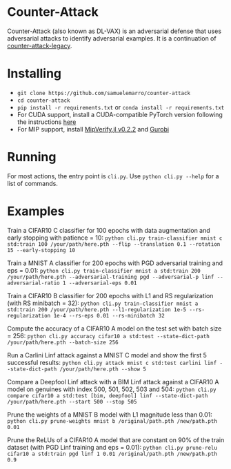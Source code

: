 # Counter-Attack

Counter-Attack (also known as DL-VAX) is an adversarial defense that uses adversarial attacks to identify adversarial examples.
It is a continuation of [counter-attack-legacy](https://github.com/samuelemarro/counter-attack-legacy).

# Installing

* `git clone https://github.com/samuelemarro/counter-attack`
* `cd counter-attack`
* `pip install -r requirements.txt` or `conda install -r requirements.txt`
* For CUDA support, install a CUDA-compatible PyTorch version following the instructions [here](https://pytorch.org/get-started)
* For MIP support, install [MipVerify.jl v0.2.2](https://github.com/vtjeng/MIPVerify.jl) and [Gurobi](https://www.gurobi.com/)

# Running

For most actions, the entry point is `cli.py`. Use `python cli.py --help` for a list of commands.

# Examples

Train a CIFAR10 C classifier for 100 epochs with data augmentation and early stopping with patience = 10:
```python cli.py train-classifier mnist c std:train 100 /your/path/here.pth --flip --translation 0.1 --rotation 15 --early-stopping 10```

Train a MNIST A classifier for 200 epochs with PGD adversarial training and eps = 0.01:
```python cli.py train-classifier mnist a std:train 200 /your/path/here.pth --adversarial-training pgd --adversarial-p linf --adversarial-ratio 1 --adversarial-eps 0.01```

Train a CIFAR10 B classifier for 200 epochs with L1 and RS regularization (with RS minibatch = 32):
```python cli.py train-classifier mnist a std:train 200 /your/path/here.pth --l1-regularization 1e-5 --rs-regularization 1e-4 --rs-eps 0.01 --rs-minibatch 32```

Compute the accuracy of a CIFAR10 A model on the test set with batch size = 256:
```python cli.py accuracy cifar10 a std:test --state-dict-path /your/path/here.pth --batch-size 256```

Run a Carlini Linf attack against a MNIST C model and show the first 5 successful results:
```python cli.py attack mnist c std:test carlini linf --state-dict-path /your/path/here.pth --show 5```

Compare a Deepfool Linf attack with a BIM Linf attack against a CIFAR10 A model on genuines with index 500, 501, 502, 503 and 504:
```python cli.py compare cifar10 a std:test [bim, deepfool] linf --state-dict-path /your/path/here.pth --start 500 --stop 505```

Prune the weights of a MNIST B model with L1 magnitude less than 0.01:
```python cli.py prune-weights mnist b /original/path.pth /new/path.pth 0.01```

Prune the ReLUs of a CIFAR10 A model that are constant on 90% of the train dataset (with PGD Linf training and eps = 0.01):
```python cli.py prune-relu cifar10 a std:train pgd linf 1 0.01 /original/path.pth /new/path.pth 0.9```